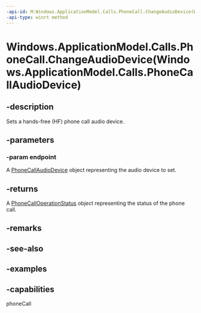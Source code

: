 ```yaml
---
-api-id: M:Windows.ApplicationModel.Calls.PhoneCall.ChangeAudioDevice(Windows.ApplicationModel.Calls.PhoneCallAudioDevice)
-api-type: winrt method
---
```


# Windows.ApplicationModel.Calls.PhoneCall.ChangeAudioDevice(Windows.ApplicationModel.Calls.PhoneCallAudioDevice)

<!--
public Windows.ApplicationModel.Calls.PhoneCallOperationStatus ChangeAudioDevice (Windows.ApplicationModel.Calls.PhoneCallAudioDevice endpoint);
-->

## -description

Sets a hands-free (HF) phone call audio device.

## -parameters

### -param endpoint

A [PhoneCallAudioDevice](phonecallaudiodevice.md) object representing the audio device to set.

## -returns

A [PhoneCallOperationStatus](phonecalloperationstatus) object representing the status of the phone call.

## -remarks

## -see-also

## -examples

## -capabilities
phoneCall
